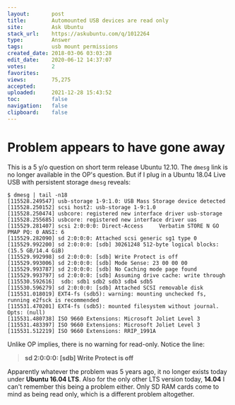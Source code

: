 ```yaml
---
layout:       post
title:        Automounted USB devices are read only
site:         Ask Ubuntu
stack_url:    https://askubuntu.com/q/1012264
type:         Answer
tags:         usb mount permissions
created_date: 2018-03-06 03:03:28
edit_date:    2020-06-12 14:37:07
votes:        2
favorites:    
views:        75,275
accepted:     
uploaded:     2021-12-28 15:43:52
toc:          false
navigation:   false
clipboard:    false
---
```


# Problem appears to have gone away

This is a 5 y/o question on short term release Ubuntu 12.10. The `dmesg` link is no longer available in the OP's question. But if I plug in a Ubuntu 18.04 Live USB with persistent storage `dmesg` reveals:

``` 
$ dmesg | tail -n18
[115528.249547] usb-storage 1-9:1.0: USB Mass Storage device detected
[115528.250152] scsi host2: usb-storage 1-9:1.0
[115528.250474] usbcore: registered new interface driver usb-storage
[115528.255685] usbcore: registered new interface driver uas
[115529.281407] scsi 2:0:0:0: Direct-Access     Verbatim STORE N GO       PMAP PQ: 0 ANSI: 6
[115529.282090] sd 2:0:0:0: Attached scsi generic sg1 type 0
[115529.992200] sd 2:0:0:0: [sdb] 30261248 512-byte logical blocks: (15.5 GB/14.4 GiB)
[115529.992998] sd 2:0:0:0: [sdb] Write Protect is off
[115529.993006] sd 2:0:0:0: [sdb] Mode Sense: 23 00 00 00
[115529.993787] sd 2:0:0:0: [sdb] No Caching mode page found
[115529.993797] sd 2:0:0:0: [sdb] Assuming drive cache: write through
[115530.592616]  sdb: sdb1 sdb2 sdb3 sdb4 sdb5
[115530.596279] sd 2:0:0:0: [sdb] Attached SCSI removable disk
[115531.018019] EXT4-fs (sdb5): warning: mounting unchecked fs, running e2fsck is recommended
[115531.470201] EXT4-fs (sdb5): mounted filesystem without journal. Opts: (null)
[115531.480738] ISO 9660 Extensions: Microsoft Joliet Level 3
[115531.483397] ISO 9660 Extensions: Microsoft Joliet Level 3
[115531.512219] ISO 9660 Extensions: RRIP_1991A

```

Unlike OP implies, there is no warning for read-only. Notice the line:

> **sd 2:0:0:0: [sdb] Write Protect is off**  

Apparently whatever the problem was 5 years ago, it no longer exists today under **Ubuntu 16.04 LTS**. Also for the only other LTS version today, **14.04** I can't remember this being a problem either. Only SD RAM cards come to mind as being read only, which is a different problem altogether.
